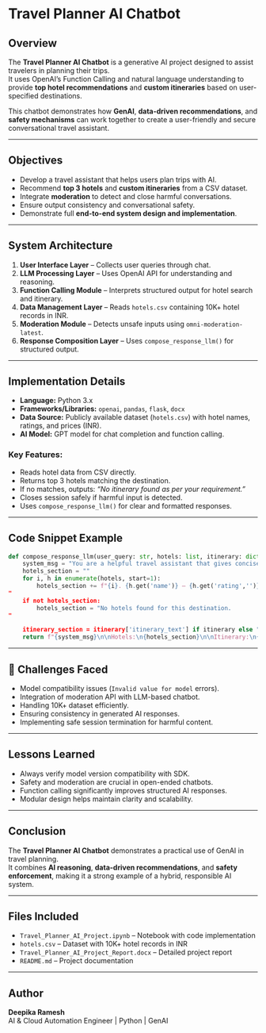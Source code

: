 # Travel Planner AI Chatbot

## Overview
The **Travel Planner AI Chatbot** is a generative AI project designed to assist travelers in planning their trips.  
It uses OpenAI’s Function Calling and natural language understanding to provide **top hotel recommendations** and **custom itineraries** based on user-specified destinations.

This chatbot demonstrates how **GenAI**, **data-driven recommendations**, and **safety mechanisms** can work together to create a user-friendly and secure conversational travel assistant.

---

## Objectives
- Develop a travel assistant that helps users plan trips with AI.
- Recommend **top 3 hotels** and **custom itineraries** from a CSV dataset.
- Integrate **moderation** to detect and close harmful conversations.
- Ensure output consistency and conversational safety.
- Demonstrate full **end-to-end system design and implementation**.

---

## System Architecture
1. **User Interface Layer** – Collects user queries through chat.
2. **LLM Processing Layer** – Uses OpenAI API for understanding and reasoning.
3. **Function Calling Module** – Interprets structured output for hotel search and itinerary.
4. **Data Management Layer** – Reads `hotels.csv` containing 10K+ hotel records in INR.
5. **Moderation Module** – Detects unsafe inputs using `omni-moderation-latest`.
6. **Response Composition Layer** – Uses `compose_response_llm()` for structured output.

---

## Implementation Details
- **Language:** Python 3.x  
- **Frameworks/Libraries:** `openai`, `pandas`, `flask`, `docx`  
- **Data Source:** Publicly available dataset (`hotels.csv`) with hotel names, ratings, and prices (INR).  
- **AI Model:** GPT model for chat completion and function calling.

### Key Features:
- Reads hotel data from CSV directly.
- Returns top 3 hotels matching the destination.
- If no matches, outputs: _“No itinerary found as per your requirement.”_
- Closes session safely if harmful input is detected.
- Uses `compose_response_llm()` for clear and formatted responses.

---

## Code Snippet Example

```python
def compose_response_llm(user_query: str, hotels: list, itinerary: dict):
    system_msg = "You are a helpful travel assistant that gives concise, friendly suggestions."
    hotels_section = ""
    for i, h in enumerate(hotels, start=1):
        hotels_section += f"{i}. {h.get('name')} — {h.get('rating','')}⭐ | Price: ₹{h.get('price_per_night','n/a')}
"
    if not hotels_section:
        hotels_section = "No hotels found for this destination.
"

    itinerary_section = itinerary['itinerary_text'] if itinerary else "No itinerary found as per your requirement."
    return f"{system_msg}\n\nHotels:\n{hotels_section}\n\nItinerary:\n{itinerary_section}"
```

---

## 🧪 Challenges Faced
- Model compatibility issues (`Invalid value for model` errors).
- Integration of moderation API with LLM-based chatbot.
- Handling 10K+ dataset efficiently.
- Ensuring consistency in generated AI responses.
- Implementing safe session termination for harmful content.

---

## Lessons Learned
- Always verify model version compatibility with SDK.
- Safety and moderation are crucial in open-ended chatbots.
- Function calling significantly improves structured AI responses.
- Modular design helps maintain clarity and scalability.

---

## Conclusion
The **Travel Planner AI Chatbot** demonstrates a practical use of GenAI in travel planning.  
It combines **AI reasoning**, **data-driven recommendations**, and **safety enforcement**, making it a strong example of a hybrid, responsible AI system.

---

## Files Included
- `Travel_Planner_AI_Project.ipynb` – Notebook with code implementation  
- `hotels.csv` – Dataset with 10K+ hotel records in INR  
- `Travel_Planner_AI_Project_Report.docx` – Detailed project report  
- `README.md` – Project documentation  

---

## Author
**Deepika Ramesh**  
AI & Cloud Automation Engineer | Python | GenAI   
